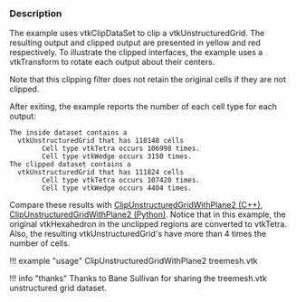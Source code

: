 ### Description

The example uses vtkClipDataSet to clip a vtkUnstructuredGrid. The resulting output and clipped output are presented in yellow and red respectively. To illustrate the clipped interfaces, the example uses a vtkTransform to rotate each output about their centers.

Note that this clipping filter does not retain the original cells if they are not clipped.

After exiting, the example reports the number of each cell type for each output:

``` text
The inside dataset contains a
  vtkUnstructuredGrid that has 110148 cells
        Cell type vtkTetra occurs 106998 times.
        Cell type vtkWedge occurs 3150 times.
The clipped dataset contains a
  vtkUnstructuredGrid that has 111824 cells
        Cell type vtkTetra occurs 107420 times.
        Cell type vtkWedge occurs 4404 times.
```

Compare these results with [ClipUnstructuredGridWithPlane2 (C++)](../../../Cxx/UnstructuredGrid/ClipUnstructuredGridWithPlane), [ClipUnstructuredGridWithPlane2 (Python)](../ClipUnstructuredGridWithPlane). Notice that in this example, the original vtkHexahedron in the unclipped regions are converted to vtkTetra. Also, the resulting vtkUnstructuredGrid's have more than 4 times the number of cells.

!!! example "usage"
    ClipUnstructuredGridWithPlane2 treemesh.vtk

!!! info "thanks"
    Thanks to Bane Sullivan for sharing the treemesh.vtk unstructured grid dataset.